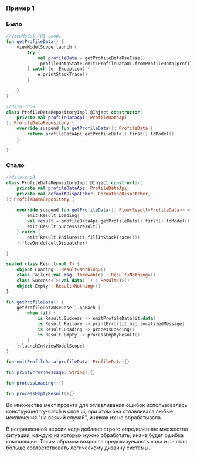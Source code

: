 ### Пример 1

### Было

```kotlin
//ViewModel (UI-слой)
fun getProfileData() {
    viewModelScope.launch {
        try {
            val profileData = getProfileDataUseCase()
            _profileDataState.emit(ProfileDataUI.fromProfileData(profileData))
        } catch (e: Exception) {
            e.printStackTrace()
        }

    }
}

//data-слой
class ProfileDataRepositoryImpl @Inject constructor(
    private val profileDataApi: ProfileDataApi
): ProfileDataRepository {
    override suspend fun getProfileData(): ProfileData {
        return profileDataApi.getProfileData().first().toModel()
    }

}

```

### Стало

```kotlin
//data-слой
class ProfileDataRepositoryImpl @Inject constructor(
    private val profileDataApi: ProfileDataApi,
    private val defaultDispatcher: CoroutineDispatcher,
): ProfileDataRepository {
    
    override suspend fun getProfileData(): Flow<Result<ProfileData>> = flow {
        emit(Result.Loading)
        val result = profileDataApi.getProfileData().first().toModel()
        emit(Result.Success(result))
    }.catch {
        emit(Result.Failure(it.fillInStackTrace()))
    }.flowOn(defaultDispatcher)

}

sealed class Result<out T> {
    object Loading : Result<Nothing>()
    class Failure(val msg: Throwable) : Result<Nothing>()
    class Success<T>(val data: T) : Result<T>()
    object Empty : Result<Nothing>()
}

fun getProfileData() {
    getProfileDataUseCase().onEach {
        when (it) {
            is Result.Success -> emitProfileData(it.data)
            is Result.Failure -> printError(it.msg.localizedMessage)
            is Result.Loading -> processLoading()
            is Result.Empty -> processEmptyResult()
        }
    }.launchIn(viewModelScope)
}

fun emitProfileData(profileData: ProfileData){}

fun printError(message: String?){}

fun processLoading(){}

fun processEmptyResult(){}

```

Во множестве мест проекта для отлавливания ошибок использовалась конструкция try-catch
в слое ui, при этом она отлавливала любые исключения "на всякий случай", и никак их не
обрабатывала.

В исправленной версии кода добавил строго определенное множество ситуаций, каждую из
которых нужно обработать, иначе будет ошибка компиляции. Таким образом возросла
предсказуемость кода и он стал больше соответствовать логическому дизайну системы.